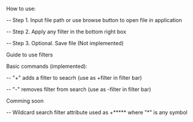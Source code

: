 How to use: 
		
-- Step 1. Input file path or use browse button to open file in application
		
-- Step 2. Apply any filter in the bottom right box 
		
-- Step 3. Optional. Save file (Not implemented)

Guide to use filters

Basic commands (implemented):
    
-- "+" adds a filter to seacrh (use as +filter in filter bar)
    
-- "-" removes filter from search (use as -filter in filter bar)

Comming soon
		
-- Wildcard search filter attribute used as +***** where "*" is any symbol
